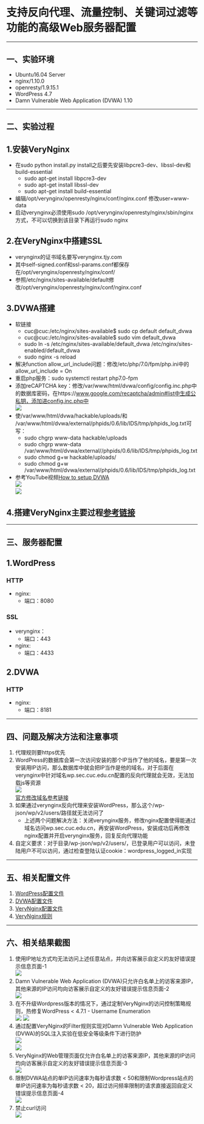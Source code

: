 # 支持反向代理、流量控制、关键词过滤等功能的高级Web服务器配置  
*** 
## 一、实验环境  
* Ubuntu16.04 Server  
* nginx/1.10.0  
* openresty/1.9.15.1  
* WordPress 4.7  
* Damn Vulnerable Web Application (DVWA) 1.10  
*** 
## 二、实验过程  
## 1.安装VeryNginx  
* 在sudo python install.py install之后要先安装libpcre3-dev、libssl-dev和build-essential  
	* sudo apt-get install libpcre3-dev  
	* sudo apt-get install libssl-dev  
	* sudo apt-get install build-essential  
* 编辑/opt/verynginx/openresty/nginx/conf/nginx.conf 修改user=www-data  
* 启动verynginx必须使用sudo /opt/verynginx/openresty/nginx/sbin/nginx方式，不可以切换到该目录下再运行sudo nginx  
## 2.在VeryNginx中搭建SSL  
* verynginx的证书域名要写verynginx.tjy.com  
* 其中self-signed.conf和ssl-params.conf都保存在/opt/verynginx/openresty/nginx/conf/
* 参照/etc/nginx/sites-available/default修改/opt/verynginx/openresty/nginx/conf/nginx.conf  
## 3.DVWA搭建  
* 软链接  
	* cuc@cuc:/etc/nginx/sites-available$ sudo cp default default_dvwa  
	* cuc@cuc:/etc/nginx/sites-available$ sudo vim default_dvwa  
	* sudo ln -s /etc/nginx/sites-available/default_dvwa /etc/nginx/sites-enabled/default_dvwa  
	* sudo nginx -s reload  
* 解决function allow_url_include问题：修改/etc/php/7.0/fpm/php.ini中的allow_url_include = On  
* 重启php服务：sudo systemctl restart php7.0-fpm  
* 添加reCAPTCHA key：修改/var/www/html/dvwa/config/config.inc.php中的数据库密码，在https://www.google.com/recaptcha/admin#list中生成公私钥，添加进config.inc.php中  
![](img/dvwa_3.png)
* 使/var/www/html/dvwa/hackable/uploads/和 /var/www/html/dvwa/external/phpids/0.6/lib/IDS/tmp/phpids_log.txt可写：
	* sudo chgrp www-data hackable/uploads  
	* sudo chgrp www-data /var/www/html/dvwa/external//phpids/0.6/lib/IDS/tmp/phpids_log.txt  
	* sudo chmod g+w hackable/uploads/  
	* sudo chmod g+w /var/www/html/dvwa/external/phpids/0.6/lib/IDS/tmp/phpids_log.txt  
* 参考YouTube视频[How to setup DVWA](https://www.youtube.com/watch?v=5BG6iq_AUvM)  
![](img/dvwa_1.png)  
![](img/dvwa_2.png)  
## 4.搭建VeryNginx主要过程[参考链接](https://www.digitalocean.com/community/tutorials/how-to-install-wordpress-with-lemp-on-ubuntu-16-04)  
*** 
## 三、服务器配置  
## 1.WordPress  
### HTTP  
* nginx:  
	* 端口：8080  
### SSL  
* verynginx：  
	* 端口：443  
* nginx:  
	* 端口：4433  

## 2.DVWA  
### HTTP  
* nginx:  
	* 端口：8181  
***  
## 四、问题及解决方法和注意事项  
1. 代理规则要https优先  
2. WordPress的数据库会第一次访问安装的那个IP当作了他的域名，要是第一次安装用IP访问，那么数据库中就会把IP当作是他的域名，对于后面在verynginx中针对域名wp.sec.cuc.edu.cn配置的反向代理就会无效，无法加载js等资源  
![](img/wp_1.png)  
[官方修改域名参考链接](https://codex.wordpress.org/Changing_The_Site_URL)  
3. 如果通过verynginx反向代理来安装WordPress，那么这个/wp-json/wp/v2/users/路径就无法访问了  
	* 上述两个问题解决方法：关闭verynginx服务，修改nginx配置使得能通过域名访问wp.sec.cuc.edu.cn，再安装WordPress，安装成功后再修改nginx配置并开启verynginx服务，回复反向代理功能  
4. 自定义要求：对于目录/wp-json/wp/v2/users/，已登录用户可以访问，未登陆用户不可以访问，通过检查登陆认证cookie：wordpress_logged_in实现  
***  
## 五、相关配置文件  
1. [WordPress配置文件](file/dafault)  
2. [DVWA配置文件](file/default_dvwa)  
3. [VeryNginx配置文件](file/nginx.conf)  
4. [VeryNginx规则](file/config.json)  
***  
## 六、相关结果截图  
1. 使用IP地址方式均无法访问上述任意站点，并向访客展示自定义的友好错误提示信息页面-1  
![](img/whole_2.png)  
2. Damn Vulnerable Web Application (DVWA)只允许白名单上的访客来源IP，其他来源的IP访问均向访客展示自定义的友好错误提示信息页面-2  
![](img/whole_3.png)  
3. 在不升级Wordpress版本的情况下，通过定制VeryNginx的访问控制策略规则，热修复WordPress < 4.7.1 - Username Enumeration  
![](img/whole_9.png)
![](img/whole_4.png)  
4. 通过配置VeryNginx的Filter规则实现对Damn Vulnerable Web Application (DVWA)的SQL注入实验在低安全等级条件下进行防护  
![](img/whole_8.png)  
![](img/whole_5.png)  
5. VeryNginx的Web管理页面仅允许白名单上的访客来源IP，其他来源的IP访问均向访客展示自定义的友好错误提示信息页面-3  
![](img/whole_6.png)  
6. 限制DVWA站点的单IP访问速率为每秒请求数 < 50和限制Wordpress站点的单IP访问速率为每秒请求数 < 20，超过访问频率限制的请求直接返回自定义错误提示信息页面-4  
![](img/whole_7.png)  
7. 禁止curl访问  
![](img/whole_1.png)
